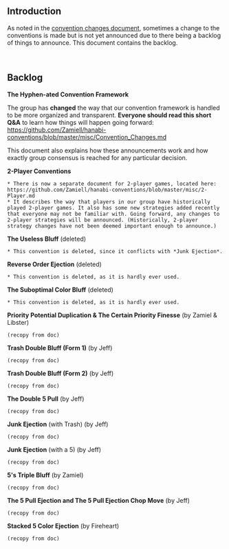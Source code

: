 ## Introduction

As noted in the [convention changes document](https://github.com/Zamiell/hanabi-conventions/blob/master/misc/Convention_Changes.md), sometimes a change to the conventions is made but is not yet announced due to there being a backlog of things to announce. This document contains the backlog.

<br />

## Backlog

**The Hyphen-ated Convention Framework**

The group has **changed** the way that our convention framework is handled to be more organized and transparent. **Everyone should read this short Q&A** to learn how things will happen going forward: https://github.com/Zamiell/hanabi-conventions/blob/master/misc/Convention_Changes.md

This document also explains how these announcements work and how exactly group consensus is reached for any particular decision.

**2-Player Conventions**

```
* There is now a separate document for 2-player games, located here: https://github.com/Zamiell/hanabi-conventions/blob/master/misc/2-Player.md
* It describes the way that players in our group have historically played 2-player games. It also has some new strategies added recently that everyone may not be familiar with. Going forward, any changes to 2-player strategies will be announced. (Historically, 2-player strategy changes have not been deemed important enough to announce.)
```

**The Useless Bluff** (deleted)

```
* This convention is deleted, since it conflicts with *Junk Ejection*.
```

**Reverse Order Ejection** (deleted)

```
* This convention is deleted, as it is hardly ever used.
```

**The Suboptimal Color Bluff** (deleted)

```
* This convention is deleted, as it is hardly ever used.
```

**Priority Potential Duplication & The Certain Priority Finesse** (by Zamiel & Libster)

```
(recopy from doc)
```

**Trash Double Bluff (Form 1)** (by Jeff)

```
(recopy from doc)
```

**Trash Double Bluff (Form 2)** (by Jeff)

```
(recopy from doc)
```

**The Double 5 Pull** (by Jeff)

```
(recopy from doc)
```

**Junk Ejection** (with Trash) (by Jeff)

```
(recopy from doc)
```

**Junk Ejection** (with a 5) (by Jeff)

```
(recopy from doc)
```

**5's Triple Bluff** (by Zamiel)

```
(recopy from doc)
```

**The 5 Pull Ejection and The 5 Pull Ejection Chop Move** (by Jeff)

```
(recopy from doc)
```

**Stacked 5 Color Ejection** (by Fireheart)

```
(recopy from doc)
```
